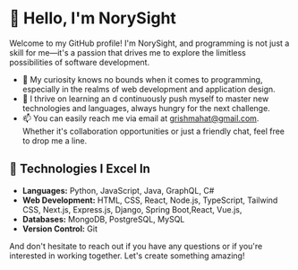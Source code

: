 # 👋 Hello, I'm NorySight

Welcome to my GitHub profile! I'm NorySight, and programming is not just a skill for me—it's a passion that drives me to explore the limitless possibilities of software development.

- 👀 My curiosity knows no bounds when it comes to programming, especially in the realms of web development and application design.
- 🌱 I thrive on learning an d continuously push myself to master new technologies and languages, always hungry for the next challenge.
- 📫 You can easily reach me via email at grishmahat@gmail.com. Whether it's  collaboration opportunities or just a friendly chat, feel free to drop me a line.

## 🔧 Technologies I Excel In

- **Languages:** Python, JavaScript, Java, GraphQL, C#
- **Web Development:** HTML, CSS, React, Node.js, TypeScript, Tailwind CSS, Next.js, Express.js, Django, Spring Boot,React, Vue.js,
- **Databases:** MongoDB, PostgreSQL, MySQL
- **Version Control:** Git

 And don't hesitate to reach out if you have any questions or if you're interested in working together. Let's create something amazing!
